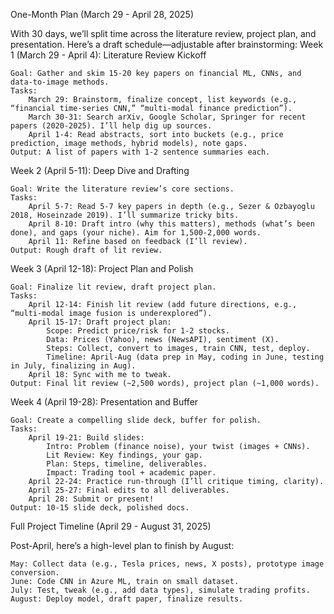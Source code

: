 One-Month Plan (March 29 - April 28, 2025)

With 30 days, we’ll split time across the literature review, project plan, and presentation. Here’s a draft schedule—adjustable after brainstorming:
Week 1 (March 29 - April 4): Literature Review Kickoff

    Goal: Gather and skim 15-20 key papers on financial ML, CNNs, and data-to-image methods.
    Tasks:
        March 29: Brainstorm, finalize concept, list keywords (e.g., “financial time-series CNN,” “multi-modal finance prediction”).
        March 30-31: Search arXiv, Google Scholar, Springer for recent papers (2020-2025). I’ll help dig up sources.
        April 1-4: Read abstracts, sort into buckets (e.g., price prediction, image methods, hybrid models), note gaps.
    Output: A list of papers with 1-2 sentence summaries each.

Week 2 (April 5-11): Deep Dive and Drafting

    Goal: Write the literature review’s core sections.
    Tasks:
        April 5-7: Read 5-7 key papers in depth (e.g., Sezer & Ozbayoglu 2018, Hoseinzade 2019). I’ll summarize tricky bits.
        April 8-10: Draft intro (why this matters), methods (what’s been done), and gaps (your niche). Aim for 1,500-2,000 words.
        April 11: Refine based on feedback (I’ll review).
    Output: Rough draft of lit review.

Week 3 (April 12-18): Project Plan and Polish

    Goal: Finalize lit review, draft project plan.
    Tasks:
        April 12-14: Finish lit review (add future directions, e.g., “multi-modal image fusion is underexplored”).
        April 15-17: Draft project plan:
            Scope: Predict price/risk for 1-2 stocks.
            Data: Prices (Yahoo), news (NewsAPI), sentiment (X).
            Steps: Collect, convert to images, train CNN, test, deploy.
            Timeline: April-Aug (data prep in May, coding in June, testing in July, finalizing in Aug).
        April 18: Sync with me to tweak.
    Output: Final lit review (~2,500 words), project plan (~1,000 words).

Week 4 (April 19-28): Presentation and Buffer

    Goal: Create a compelling slide deck, buffer for polish.
    Tasks:
        April 19-21: Build slides:
            Intro: Problem (finance noise), your twist (images + CNNs).
            Lit Review: Key findings, your gap.
            Plan: Steps, timeline, deliverables.
            Impact: Trading tool + academic paper.
        April 22-24: Practice run-through (I’ll critique timing, clarity).
        April 25-27: Final edits to all deliverables.
        April 28: Submit or present!
    Output: 10-15 slide deck, polished docs.

Full Project Timeline (April 29 - August 31, 2025)

Post-April, here’s a high-level plan to finish by August:

    May: Collect data (e.g., Tesla prices, news, X posts), prototype image conversion.
    June: Code CNN in Azure ML, train on small dataset.
    July: Test, tweak (e.g., add data types), simulate trading profits.
    August: Deploy model, draft paper, finalize results.
